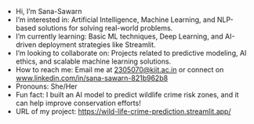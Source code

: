 -  Hi, I’m Sana-Sawarn
-  I’m interested in: Artificial Intelligence, Machine Learning, and NLP-based solutions for solving real-world problems.
-  I’m currently learning: Basic ML techniques, Deep Learning, and AI-driven deployment strategies like Streamlit.
-  I’m looking to collaborate on: Projects related to predictive modeling, AI ethics, and scalable machine learning solutions.
-  How to reach me: Email me at 2305070@kiit.ac.in or connect on www.linkedin.com/in/sana-sawarn-821b962b8
-  Pronouns: She/Her
-  Fun fact: I built an AI model to predict wildlife crime risk zones, and it can help improve conservation efforts!
- URL of my project: https://wild-life-crime-prediction.streamlit.app/
  
